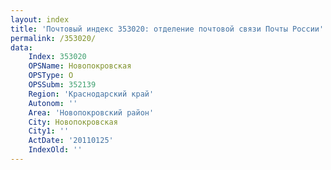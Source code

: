 ```yaml
---
layout: index
title: 'Почтовый индекс 353020: отделение почтовой связи Почты России'
permalink: /353020/
data:
    Index: 353020
    OPSName: Новопокровская
    OPSType: О
    OPSSubm: 352139
    Region: 'Краснодарский край'
    Autonom: ''
    Area: 'Новопокровский район'
    City: Новопокровская
    City1: ''
    ActDate: '20110125'
    IndexOld: ''
---
```

